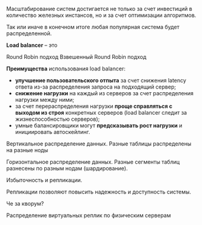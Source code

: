 Масштабирование систем достигается не только за счет инвестиций в количество железных инстансов, но и за счет оптимизации алгоритмов.

Так или иначе в конечном итоге любая популярная система будет распределенной.


**Load balancer** –  это

Round Robin подход
Взвешенный Round Robin подход

**Преимущества** использования load balancer:
- **улучшение пользовательского отпыта** за счет снижения latency ответа из-за распределения запроса на подходящий сервер;
- **снижение нагрузки** на каждый из серверов за счет распределения нагрузки между ними;
- за счет перераспределения нагрузки **проще справляться с выходом из строя** конкретных серверов (load balancer следит за жизнеспособностью серверов);
- умные балансировщики могут **предсказывать рост нагрузки** и инициировать автоскейлинг.

Вертикальное распределение данных.
Разные таблицы распределены на разные ноды

Горизонтальное распределение данных.
Разные сегменты таблиц разнесены по разным нодам (шардирование).


Избыточность и репликации.

Репликации позволяют повысить надежность и доступность системы.

Че за кворум? 

Распределение виртуальных реплик по физическим серверам